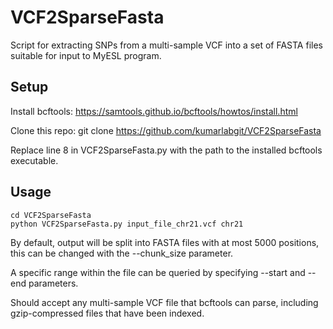 # VCF2SparseFasta #

Script for extracting SNPs from a multi-sample VCF into a set of FASTA files suitable for input to MyESL program.

## Setup ##

Install bcftools: https://samtools.github.io/bcftools/howtos/install.html

Clone this repo:
	git clone https://github.com/kumarlabgit/VCF2SparseFasta

Replace line 8 in VCF2SparseFasta.py with the path to the installed bcftools executable.



## Usage ##

	cd VCF2SparseFasta
	python VCF2SparseFasta.py input_file_chr21.vcf chr21

By default, output will be split into FASTA files with at most 5000 positions, this can be changed with the --chunk_size parameter.

A specific range within the file can be queried by specifying --start and --end parameters.

Should accept any multi-sample VCF file that bcftools can parse, including gzip-compressed files that have been indexed.